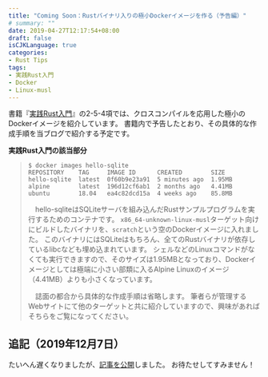 ```yaml
---
title: "Coming Soon：Rustバイナリ入りの極小Dockerイメージを作る（予告編）"
# summary: ""
date: 2019-04-27T12:17:54+08:00
draft: false
isCJKLanguage: true
categories:
- Rust Tips
tags:
- 実践Rust入門
- Docker
- Linux-musl
---
```


書籍『[実践Rust入門][practical-rust-primer]』の2-5-4項では、クロスコンパイルを応用した極小のDockerイメージを紹介しています。
書籍内で予告したとおり、その具体的な作成手順を当ブログで紹介する予定です。

[practical-rust-primer]: http://gihyo.jp/book/2019/978-4-297-10559-4

**実践Rust入門の該当部分**

> ```console
> $ docker images hello-sqlite
> REPOSITORY    TAG     IMAGE ID      CREATED        SIZE
> hello-sqlite  latest  0f60b9e23a91  5 minutes ago  1.95MB
> alpine        latest  196d12cf6ab1  2 months ago   4.41MB
> ubuntu        18.04   ea4c82dcd15a  4 weeks ago    85.8MB
> ```
>
> 　hello-sqliteはSQLiteサーバを組み込んだRustサンプルプログラムを実行するためのコンテナです。
> `x86_64-unknown-linux-musl`ターゲット向けにビルドしたバイナリを、`scratch`という空のDockerイメージに入れました。
> このバイナリにはSQLiteはもちろん、全てのRustバイナリが依存しているlibcなども埋め込まれています。
> シェルなどのLinuxコマンドがなくても実行できますので、そのサイズは1.95MBとなっており、Dockerイメージとしては極端に小さい部類に入るAlpine Linuxのイメージ（4.41MB）よりも小さくなっています。
>
> 　誌面の都合から具体的な作成手順は省略します。
> 筆者らが管理するWebサイトにて他のターゲットと共に紹介していますので、興味があればそちらをご覧になってください。

## 追記（2019年12月7日）

たいへん遅くなりましたが、[記事を公開][the-article]しました。
お待たせしてすみません！

[the-article]: ../2019-12-statically-linked-binary/
